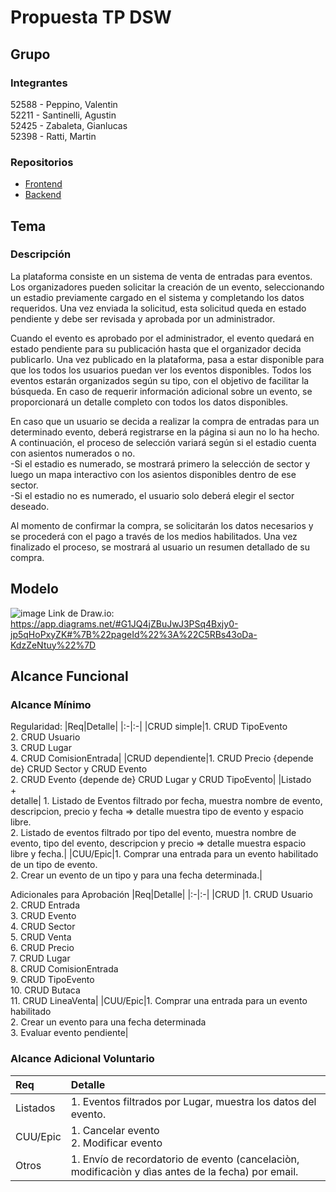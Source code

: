 # Propuesta TP DSW

## Grupo
### Integrantes
 52588 - Peppino, Valentin<br>
 52211 - Santinelli, Agustin<br>
 52425 - Zabaleta, Gianlucas<br>
 52398 - Ratti, Martin<br>

### Repositorios
* [Frontend](https://github.com/valenpeppi/FrontEnd-Venta-de-Entradas)
* [Backend](https://github.com/valenpeppi/BackEnd-Venta-de-Entradas)

## Tema
### Descripción
La plataforma consiste en un sistema de venta de entradas para eventos. Los organizadores pueden solicitar la creación de un evento, seleccionando un estadio
    previamente cargado en el sistema y completando los datos requeridos. Una vez enviada la solicitud, esta solicitud queda en estado pendiente y debe ser revisada y aprobada por un administrador.<br>
    
Cuando el evento es aprobado por el administrador, el evento quedará en estado pendiente para su publicación hasta que el organizador decida publicarlo. Una vez publicado en la plataforma, pasa a estar disponible para que los todos los usuarios puedan ver los eventos disponibles. Todos los eventos estarán organizados según su tipo, con el objetivo de facilitar la búsqueda. En caso de requerir información adicional sobre un evento, se proporcionará un detalle completo con todos los datos disponibles.<br>

En caso que un usuario se decida a realizar la compra de entradas para un determinado evento, deberá registrarse en la página si aun no lo ha hecho. A continuación, el proceso de selección variará según si el estadio cuenta con asientos numerados o no.<br>
   -Si el estadio es numerado, se mostrará primero la selección de sector y luego un mapa interactivo con los asientos disponibles dentro de ese sector.<br>
   -Si el estadio no es numerado, el usuario solo deberá elegir el sector deseado.<br>

Al momento de confirmar la compra, se solicitarán los datos necesarios y se procederá con el pago a través de los medios habilitados. Una vez finalizado el proceso, se mostrará al usuario un resumen detallado de su compra.

## Modelo    
![image](https://github.com/user-attachments/assets/20c47aa5-ba49-4d5c-ad4d-e2c1836824a5)
Link de Draw.io: https://app.diagrams.net/#G1JQ4jZBuJwJ3PSq4Bxjy0-jp5qHoPxyZK#%7B%22pageId%22%3A%22C5RBs43oDa-KdzZeNtuy%22%7D


## Alcance Funcional 

### Alcance Mínimo


Regularidad:
|Req|Detalle|
|:-|:-|
|CRUD simple|1. CRUD TipoEvento<br>2. CRUD Usuario <br>3. CRUD Lugar <br>4. CRUD ComisionEntrada|
|CRUD dependiente|1. CRUD Precio {depende de} CRUD Sector y CRUD Evento<br>2. CRUD Evento {depende de} CRUD Lugar y CRUD TipoEvento|
|Listado<br>+<br>detalle| 1. Listado de Eventos filtrado por fecha, muestra nombre de evento, descripcion, precio y fecha => detalle muestra tipo de evento y espacio libre.<br> 2. Listado de eventos filtrado por tipo del evento, muestra nombre de evento, tipo del evento, descripcion y precio => detalle muestra espacio libre y fecha.|
|CUU/Epic|1. Comprar una entrada para un evento habilitado de un tipo de evento.<br>2. Crear un evento de un tipo y para una fecha determinada.|


Adicionales para Aprobación
|Req|Detalle|
|:-|:-|
|CRUD |1. CRUD Usuario<br>2. CRUD Entrada<br>3. CRUD Evento<br>4. CRUD Sector<br>5. CRUD Venta<br>6. CRUD Precio<br>7. CRUD Lugar<br>8. CRUD ComisionEntrada<br>9. CRUD TipoEvento<br>10. CRUD Butaca<br>11. CRUD LineaVenta|
|CUU/Epic|1. Comprar una entrada para un evento habilitado<br>2. Crear un evento para una fecha determinada<br>3. Evaluar evento pendiente|


### Alcance Adicional Voluntario


|Req|Detalle|
|:-|:-|
|Listados |1. Eventos filtrados por Lugar, muestra los datos del evento.|
|CUU/Epic|1. Cancelar evento<br>2. Modificar evento|
|Otros|1. Envío de recordatorio de evento (cancelaciòn, modificaciòn y dìas antes de la fecha) por email.|

